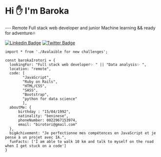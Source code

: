 
# Hi ✋ I'm Baroka 
--- Remote Full stack web developer and junior Machine learning && ready for adventure🔥 

[![Linkedin Badge](https://img.shields.io/badge/-baroka-blue?style=flat-square&logo=Linkedin&logoColor=white&link=https://www.linkedin.com/in/baroka/)](https://www.linkedin.com/in/baroka/)
[![Twitter Badge](https://img.shields.io/badge/-@IrotoriB-1ca0f1?style=flat-square&labelColor=1ca0f1&logo=twitter&logoColor=white&link=https://twitter.com/IrotoriB)](https://twitter.com/IrotoriB)

```
import * from './Avalaible for new challenges';

const barokaIrotori = {
  lookingFor: "Full stack web developer✨ " || "Data analysis✨ ",
  location: "remote",
  code: [
        "JavaScript", 
        "Ruby on Rails", 
        "HTML/CSS", 
        "SASS", 
        "Bootstrap", 
        "python for data science"
        ],
  aboutMe: { 
      birthday : "15/04/1992",
      natinality: "beninese",
      phoneNumber: 0022967153974,
      email: "birotori@gmail.com"
  },
  bigAchivement: "Je perfectionne mes compétences en JavaScript et je pense à un projet avec IA.",
  funFacts: ['I am able to walk 10 km and talk to myself on the road when I get stuck on a code']
}

```
